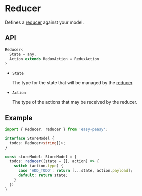 # Reducer

Defines a [reducer](/docs/api/reducer.html) against your model.

## API

```typescript
Reducer<
  State = any, 
  Action extends ReduxAction = ReduxAction
>
```

- `State`

  The type for the state that will be managed by the [reducer](/docs/api/reducer.html).

- `Action`

  The type of the actions that may be received by the reducer.


## Example

```typescript
import { Reducer, reducer } from 'easy-peasy';

interface StoreModel {
  todos: Reducer<string[]>;
}

const storeModel: StoreModel = {
  todos: reducer((state = [], action) => {
    switch (action.type) {
      case 'ADD_TODO': return [...state, action.payload];
      default: return state;
    }
  })
}
```